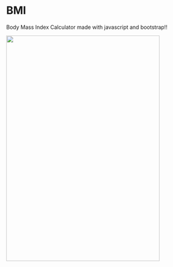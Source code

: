 # BMI
Body Mass Index Calculator made with javascript and bootstrap!!

<img src="https://user-images.githubusercontent.com/38129975/58367638-59364580-7eff-11e9-8bf9-2a5476c755f0.JPG" width="90%" height="600px">
